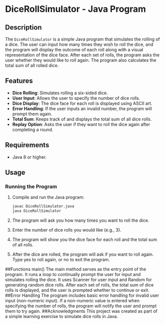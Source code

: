 # DiceRollSimulator - Java Program

## Description

The `DiceRollSimulator` is a simple Java program that simulates the rolling of a dice. The user can input how many times they wish to roll the dice, and the program will display the outcome of each roll along with a visual representation of the dice face. After each set of rolls, the program asks the user whether they would like to roll again. The program also calculates the total sum of all rolled dice.

## Features

- **Dice Rolling**: Simulates rolling a six-sided dice.
- **User Input**: Allows the user to specify the number of dice rolls.
- **Dice Display**: The dice face for each roll is displayed using ASCII art.
- **Error Handling**: If the user inputs an invalid number, the program will prompt them again.
- **Total Sum**: Keeps track of and displays the total sum of all dice rolls.
- **Replay Option**: Asks the user if they want to roll the dice again after completing a round.

## Requirements

- Java 8 or higher.
  
## Usage

### Running the Program

1. Compile and run the Java program:
   ```bash
   javac DiceRollSimulator.java
   java DiceRollSimulator
2. The program will ask you how many times you want to roll the dice.

3. Enter the number of dice rolls you would like (e.g., 3).

4. The program will show you the dice face for each roll and the total sum of all rolls.

5. After the dice are rolled, the program will ask if you want to roll again. Type yes to roll again, or no to exit the program.

 ##Functions 
main()
The main method serves as the entry point of the program. It runs a loop to continually prompt the user for input and simulates rolling the dice.
It uses Scanner for user input and Random for generating random dice rolls.
After each set of rolls, the total sum of dice rolls is displayed, and the user is prompted whether to continue or exit.
##Error Handling 
The program includes basic error handling for invalid user input (non-numeric input).
If a non-numeric value is entered when specifying the number of rolls, the program will notify the user and prompt them to try again.
##Acknowledgments 
This project was created as part of a simple learning exercise to simulate dice rolls in Java.
